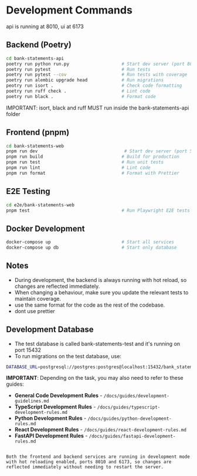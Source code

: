 # Development Commands

api is running at 8010, ui at 6173

## Backend (Poetry)
```bash
cd bank-statements-api
poetry run python run.py                    # Start dev server (port 8000)
poetry run pytest                           # Run tests
poetry run pytest --cov                     # Run tests with coverage
poetry run alembic upgrade head             # Run migrations
peotry run isort .                          # Check code formatting
poetry run ruff check .                     # Lint code
poetry run black .                          # Format code
```

IMPORTANT: isort, black and ruff MUST run inside the bank-statements-api folder

## Frontend (pnpm)
```bash
cd bank-statements-web
pnpm run dev                                 # Start dev server (port 5173)
pnpm run build                              # Build for production
pnpm run test                               # Run unit tests
pnpm run lint                               # Lint code
pnpm run format                             # Format with Prettier
```

## E2E Testing
```bash
cd e2e/bank-statements-web
pnpm test                                   # Run Playwright E2E tests
```

## Docker Development
```bash
docker-compose up                           # Start all services
docker-compose up db                        # Start only database
```

## Notes

- During development, the backend is always running with hot reload, so changes are reflected immediately.
- When changing a behaviour, make sure you update the relevant tests to maintain coverage.
- use the same format for the code as the rest of the codebase.
- dont use prettier

## Development Database

- The test database is called bank-statements-test and it's running on port 15432
- To run migrations on the test database, use:
```bash
DATABASE_URL=postgresql://postgres:postgres@localhost:15432/bank_statements_test alembic upgrade head   
```

**IMPORTANT**: Depending on the task, you may also need to refer to these guides:
- **General Code Development Rules** - `/docs/guides/development-guidelines.md`
- **TypeScript Development Rules** - `/docs/guides/typescript-development-rules.md`
- **Python Development Rules** - `/docs/guides/python-development-rules.md`
- **React Development Rules** - `/docs/guides/react-development-rules.md`
- **FastAPI Development Rules** - `/docs/guides/fastapi-development-rules.md`

```

Both the frontend and backend services are running in development mode with hot reloading enabled, ports 8010 and 6173, so changes are reflected immediately without needing to restart the server.
